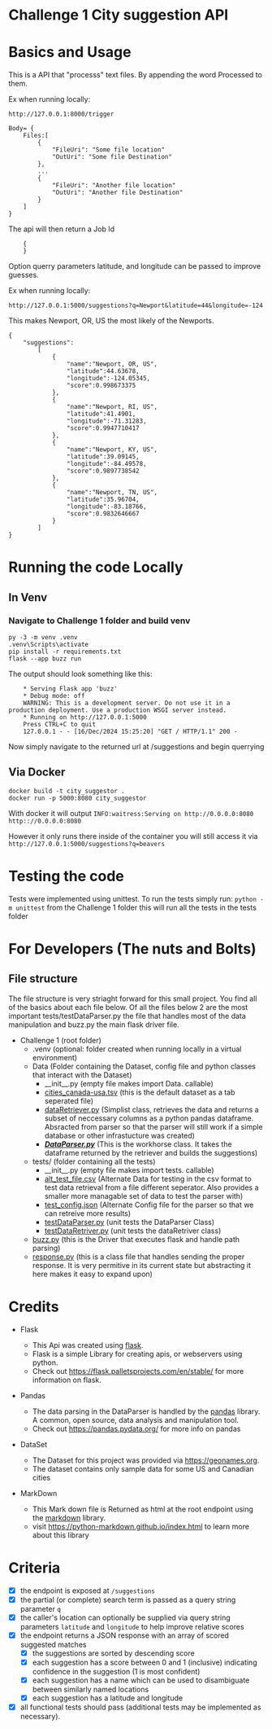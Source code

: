 # Challenge 1 City suggestion API
# Basics and Usage
This is a API that "processs" text files. By appending the word Processed to them.

Ex when running locally:

    http://127.0.0.1:8000/trigger

    Body= {
        Files:[
            {
                "FileUri": "Some file location"
                "OutUri": "Some file Destination"
            },
            ...
            {
                "FileUri": "Another file location"
                "OutUri": "Another file Destination"
            }
        ]
    }    
The api will then return a Job Id

        { 
        }

Option querry parameters latitude, and longitude can be passed to improve guesses.

Ex when running locally:

    http://127.0.0.1:5000/suggestions?q=Newport&latitude=44&longitude=-124

This makes Newport, OR, US the most likely of the Newports.

    { 
        "suggestions": 
            [
                {
                    "name":"Newport, OR, US",
                    "latitude":44.63678,
                    "longitude":-124.05345,
                    "score":0.998673375
                },
                {
                    "name":"Newport, RI, US",
                    "latitude":41.4901,
                    "longitude":-71.31283,
                    "score":0.9947710417
                },
                {
                    "name":"Newport, KY, US",
                    "latitude":39.09145,
                    "longitude":-84.49578,
                    "score":0.9897738542
                },
                {
                    "name":"Newport, TN, US",
                    "latitude":35.96704,
                    "longitude":-83.18766,
                    "score":0.9832646667
                }
            ]
    }

# Running the code Locally
## In Venv
### Navigate to Challenge 1 folder and build venv
```
py -3 -m venv .venv
.venv\Scripts\activate
pip install -r requirements.txt
flask --app buzz run
```
The output should look something like this:
        
        * Serving Flask app 'buzz'
        * Debug mode: off
        WARNING: This is a development server. Do not use it in a production deployment. Use a production WSGI server instead.
        * Running on http://127.0.0.1:5000
        Press CTRL+C to quit
        127.0.0.1 - - [16/Dec/2024 15:25:20] "GET / HTTP/1.1" 200 -

Now simply navigate to the returned url at /suggestions and begin querrying


## Via Docker
    docker build -t city_suggestor .
    docker run -p 5000:8080 city_suggestor
With docker it will output `INFO:waitress:Serving on http://0.0.0.0:8080 http:://0.0.0.0:8080`

However it only runs there inside of the container you will still access it via `http://127.0.0.1:5000/suggestions?q=beavers`


# Testing the code
Tests were implemented using unittest. 
To run the tests simply run: `python -m unittest` from the Challenge 1 folder this will run all the tests in the tests folder

# For Developers (The nuts and Bolts)
## File structure

The file structure is very striaght forward for this small project. You find all of the basics about each file below. Of all the files below 2 are the most important tests/testDataParser.py the file that handles most of the data manipulation and buzz.py the main flask driver file.

   - Challenge 1 (root folder)
        - .venv (optional: folder created when running locally in a virtual environment)
        - Data (Folder containing the Dataset, config file and python classes that interact with the Dataset)
            - \_\_init\_\_.py (empty file makes import Data.<file> callable)
            - [cities_canada-usa.tsv](Data/cities_canada-usa.tsv) (this is the default dataset as a tab seperated file)
            - [dataRetriever.py](Data/DataRetreiver.py) (Simplist class, retrieves the data and returns a subset of neccessary columns as a python pandas dataframe. Absracted from parser so that the parser will still work if a simple database or other infrastucture was created)
            - ***[DataParser.py](Data/DataParser.py)*** (This is the workhorse class. It takes the dataframe returned by the retriever and builds the suggestions)
        - tests/ (folder containing all the tests)
            - \_\_init\_\_.py (empty file makes import tests.<file> callable)
            - [alt_test_file.csv](tests/alt_test_file.csv) (Alternate Data for testing in the csv format to test data retrieval from a file different seperator. Also provides a smaller more managable set of data to test the parser with)
            - [test_config.json](tests/test_config.json) (Alternate Config file for the parser so that we can retreive more results)
            - [testDataParser.py](tests/testDataParser.py) (unit tests the DataParser Class)
            - [testDataRetriver.py](tests/testDataRetriver.py) (unit tests the dataRetriver class)
        - [buzz.py](buzz.py) (this is the Driver that executes flask and handle path parsing)
        - [response.py](response.py) (this is a class file that handles sending the proper response. It is very permitive in its current state but abstracting it here makes it easy to expand upon)


##


#   Credits
 - Flask
    - This Api was created using [flask](https://flask.palletsprojects.com/en/stable/). 
    - Flask is a simple Library for creating apis, or webservers using python.
    - Check out https://flask.palletsprojects.com/en/stable/ for more information on flask.

 - Pandas
    - The data parsing in the DataParser is handled by the [pandas](https://pandas.pydata.org/) library. A common, open source, data analysis and manipulation tool.
    - Check out https://pandas.pydata.org/ for more info on pandas
 - DataSet
    - The Dataset for this project was provided via https://geonames.org.
    - The dataset contains only sample data for some US and Canadian cities
 - MarkDown
    - This Mark down file is Returned as html at the root endpoint using the [markdown](https://python-markdown.github.io/index.html) library.
    - visit https://python-markdown.github.io/index.html to learn more about this library

# Criteria
- [x] the endpoint is exposed at `/suggestions`
- [x] the partial (or complete) search term is passed as a query string parameter `q`
- [x] the caller's location can optionally be supplied via query string parameters `latitude` and `longitude` to help improve relative scores
- [x] the endpoint returns a JSON response with an array of scored suggested matches
    - [x] the suggestions are sorted by descending score 
    - [x] each suggestion has a score between 0 and 1 (inclusive) indicating confidence in the suggestion (1 is most confident)
    - [x] each suggestion has a name which can be used to disambiguate between similarly named locations
    - [x] each suggestion has a latitude and longitude
- [x] all functional tests should pass (additional tests may be implemented as necessary).
